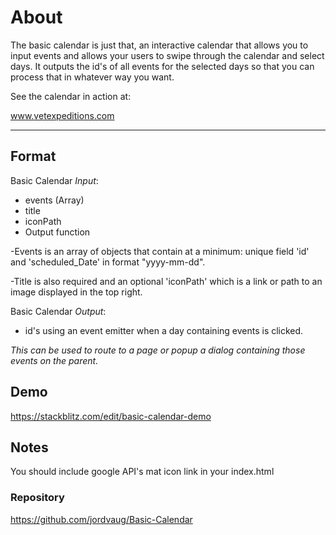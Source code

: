# About

The basic calendar is just that, an interactive calendar that allows you to
input events and allows your users to swipe through the calendar and select 
days. It outputs the id's of all events for the selected days so that you
can process that in whatever way you want.

See the calendar in action at:

www.vetexpeditions.com

<hr />

## Format

Basic Calendar *Input*:

* events (Array)
* title
* iconPath
* Output function

-Events is an array of objects that contain at a minimum: unique field 'id' and 'scheduled_Date' in format "yyyy-mm-dd". 

-Title is also required and an optional 'iconPath' which is a link or path to an image displayed in the top right.

Basic Calendar *Output*:
* id's using an event emitter when a day containing events is clicked. 

*This can be used to route to a page or popup a dialog containing those events on the parent.*


## Demo

https://stackblitz.com/edit/basic-calendar-demo

## Notes

You should include google API's mat icon link in your index.html
<link type="text/css" href="https://fonts.googleapis.com/icon?family=Material+Icons" rel="stylesheet">

### Repository 

https://github.com/jordvaug/Basic-Calendar
